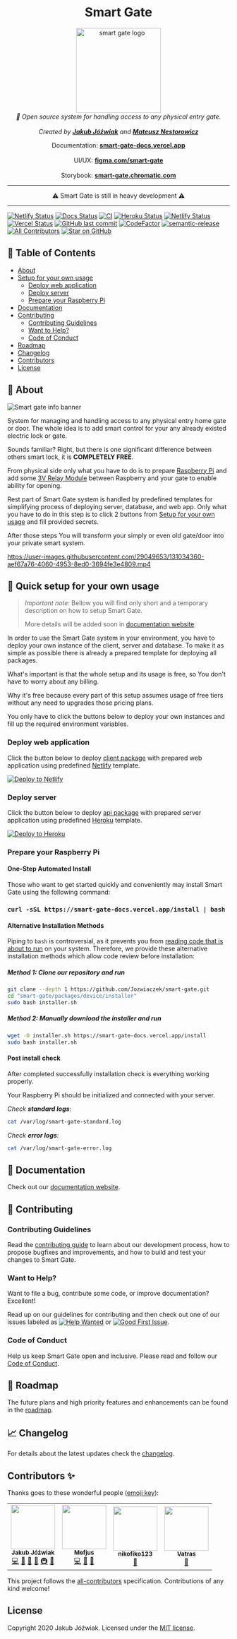 <h1 align="center">Smart Gate</h1>

<p align="center">
    <a href="https://github.com/Jozwiaczek/smart-gate">
        <img src="./readme-logo.png" alt="smart gate logo" width="192" height="192"/>
    </a>
    <br>
    <i>🔐 Open source system for handling access to any physical entry gate.</i>
    <br>
    <br>
    <i>Created by <a href="https://github.com/Jozwiaczek"><b>Jakub Jóźwiak</b></a> and <a href='https://github.com/Mefjus'><b>Mateusz Nestorowicz</b></a></i>
</p>

<p align="center">
    Documentation:
    <a href="https://smart-gate-docs.vercel.app/"><strong>smart-gate-docs.vercel.app</strong></a>
    <br>
    <br>
    UI/UX:
    <a href="https://www.figma.com/file/MqlnLhknWh1u0Ho8z1Oefe/Smart-Gate?node-id=0%3A1"><strong>figma.com/smart-gate</strong></a>
    <br>
    <br>
    Storybook:
    <a href="https://main--6059282c88843d002106b484.chromatic.com"><strong>smart-gate.chromatic.com</strong></a>
</p>

<hr/>

<p align="center">⚠️ Smart Gate is still in heavy development ⚠️</p>

<hr/>

[![Netlify Status](https://api.netlify.com/api/v1/badges/426cfdcb-e5e4-4067-97f2-c6106bde9195/deploy-status)](https://app.netlify.com/sites/smart-gate/deploys)
[![Docs Status](https://img.shields.io/github/deployments/Jozwiaczek/smart-gate/Production?label=Docs&logo=vercel&logoColor=white)](https://smart-gate-docs.vercel.app/)
[![CI](https://github.com/Jozwiaczek/smart-gate/actions/workflows/continous_integration.yml/badge.svg?branch=dev)](https://github.com/Jozwiaczek/smart-gate/actions/workflows/continous_integration.yml)
[![Heroku Status](https://img.shields.io/github/deployments/Jozwiaczek/smart-gate/smart-gate-jj?label=Server&logo=heroku&logoColor=heroku)](https://img.shields.io/github/deployments/Jozwiaczek/smart-gate/smart-gate-jj?label=Server&logo=heroku&logoColor=heroku)
[![Netlify Status](https://api.netlify.com/api/v1/badges/426cfdcb-e5e4-4067-97f2-c6106bde9195/deploy-status)](https://app.netlify.com/sites/smart-gate/deploys)
[![Vercel Status](https://img.shields.io/github/deployments/Jozwiaczek/smart-gate/production?label=Documentation&logo=vercel&logoColor=vercel)](https://img.shields.io/github/deployments/Jozwiaczek/smart-gate/production?label=Documentation&logo=vercel&logoColor=vercel)
[![GitHub last commit](https://img.shields.io/github/last-commit/Jozwiaczek/smart-gate)](https://github.com/Jozwiaczek/smart-gate/commits)
[![CodeFactor](https://www.codefactor.io/repository/github/jozwiaczek/smart-gate/badge)](https://www.codefactor.io/repository/github/jozwiaczek/smart-gate)
[![semantic-release](https://img.shields.io/badge/%20%20%F0%9F%93%A6%F0%9F%9A%80-semantic--release-e10079.svg)](https://github.com/semantic-release/semantic-release)
[![All Contributors](https://img.shields.io/badge/all_contributors-4-orange.svg)](#contributors-)
[![Star on GitHub](https://img.shields.io/github/stars/Jozwiaczek/smart-gate.svg?style=social)](https://github.com/Jozwiaczek/smart-gate)

## 🚩 Table of Contents

- [About](#-about)
- [Setup for your own usage](#setup-for-your-own-usage)
  - [Deploy web application](#deploy-web-application)
  - [Deploy server](#deploy-server)
  - [Prepare your Raspberry Pi](#prepare-your-raspberry-pi)
- [Documentation](#documentation)
- [Contributing](#contributing)
  - [Contributing Guidelines](#contributing-guidelines)
  - [Want to Help?](#want-to-help?)
  - [Code of Conduct](#code-of-conduct)
- [Roadmap](#roadmap)
- [Changelog](#changelog)
- [Contributors](#contributors)
- [License](#license)

## 🔑 About

![Smart gate info banner](banner-about.png)

System for managing and handling access to any physical entry home gate or door.
The whole idea is to add smart control for your any already existed electric lock or gate.

Sounds familiar?
Right, but there is one significant difference between others smart lock, it is **COMPLETELY FREE**.

From physical side only what you have to do is to prepare [Raspberry Pi](https://www.raspberrypi.org/products/) and add some [3V Relay Module](https://www.google.com/search?q=relay+module+3v&tbm=isch&ved=2ahUKEwjll9aUt8_yAhVXvyoKHeMbBmgQ2-cCegQIABAA&oq=relay+module+3v&gs_lcp=CgNpbWcQAzIHCCMQ7wMQJzIGCAAQCBAeUKweWP8hYNEjaABwAHgAgAFliAGXApIBAzIuMZgBAKABAaoBC2d3cy13aXotaW1nwAEB&sclient=img&ei=o-wnYaW6Ldf-qgHjt5jABg&bih=1329&biw=2560&rlz=1C5CHFA_enPL923PL923) between Raspberry and your gate to enable ability for opening.

Rest part of Smart Gate system is handled by predefined templates for simplifying process of deploying server, database, and web app.
Only what you have to do in this step is to click 2 buttons from [Setup for your own usage](#setup-for-your-own-usage) and fill provided secrets.

After those steps You will transform your simply or even old gate/door into your private smart system.

https://user-images.githubusercontent.com/29049653/131034360-aef67a76-4060-4953-8ed0-3694fe3e4809.mp4

## 🚛 Quick setup for your own usage

> _Important note:_
> Bellow you will find only short and a temporary description on how to setup Smart Gate.
>
> More details will be added soon in [documentation website](https://smart-gate-docs.vercel.app/).

In order to use the Smart Gate system in your environment, you have to deploy your own instance
of the client, server and database.
To make it as simple as possible there is already a prepared template for deploying all packages.

What's important is that the whole setup and its usage is free, so You don't have to worry about any billing.

Why it's free because every part of this setup assumes usage of free tiers without any need to upgrades those pricing plans.

You only have to click the buttons below to deploy your own instances and fill up the required environment variables.

### Deploy web application

Click the button below to deploy [client package](packages/client/README.md) with prepared web application using predefined [Netlify](https://www.netlify.com) template.

[![Deploy to Netlify](https://www.netlify.com/img/deploy/button.svg)](https://app.netlify.com/start/deploy?repository=https://github.com/Jozwiaczek/smart-gate)

### Deploy server

Click the button below to deploy [api package](packages/api/README.md) with prepared server application using predefined [Heroku](https://www.heroku.com) template.

[![Deploy to Heroku](https://www.herokucdn.com/deploy/button.svg)](https://heroku.com/deploy?template=https://github.com/Jozwiaczek/smart-gate)

### Prepare your Raspberry Pi

#### One-Step Automated Install

Those who want to get started quickly and conveniently may install Smart Gate using the following command:

### `curl -sSL https://smart-gate-docs.vercel.app/install | bash`

#### Alternative Installation Methods

Piping to `bash` is controversial, as it prevents you from [reading code that is about to run](https://raw.githubusercontent.com/Jozwiaczek/smart-gate/main/packages/device/installer/installer.sh) on your system.
Therefore, we provide these alternative installation methods which allow code review before installation:

##### Method 1: Clone our repository and run

```bash
git clone --depth 1 https://github.com/Jozwiaczek/smart-gate.git
cd "smart-gate/packages/device/installer"
sudo bash installer.sh
```

##### Method 2: Manually download the installer and run

```bash
wget -O installer.sh https://smart-gate-docs.vercel.app/install
sudo bash installer.sh
```

#### Post install check

After completed successfully installation check is everything working properly.

Your Raspberry Pi should be initialized and connected with your server.

_Check **standard logs**:_

```bash
cat /var/log/smart-gate-standard.log
```

_Check **error logs**:_

```bash
cat /var/log/smart-gate-error.log
```

## 📖 Documentation

Check out our [documentation website](https://smart-gate-docs.vercel.app/).

## 🙏 Contributing

### Contributing Guidelines

Read the [contributing guide](CONTRIBUTING.md) to learn about our development process, how to propose bugfixes and improvements, and how to build and test your changes to Smart Gate.

### Want to Help?

Want to file a bug, contribute some code, or improve documentation? Excellent!

Read up on our guidelines for contributing and then check out one of our issues labeled as [![Help Wanted](https://img.shields.io/github/issues/Jozwiaczek/smart-gate/help%20wanted.svg)](https://github.com/Jozwiaczek/smart-gate/issues?q=is%3Aopen+is%3Aissue+label%3A%22help-wanted%22) or [![Good First Issue](https://img.shields.io/github/issues/Jozwiaczek/smart-gate/good%20first%20issue.svg)](https://github.com/Jozwiaczek/smart-gate/issues?q=is%3Aopen+is%3Aissue+label%3A%22good+first+issue%22).

### Code of Conduct

Help us keep Smart Gate open and inclusive. Please read and follow our [Code of Conduct](CODE_OF_CONDUCT.md).

## 📍 Roadmap

The future plans and high priority features and enhancements can be found in the [roadmap](https://github.com/Jozwiaczek/smart-gate/projects/1).

## 📈 Changelog

For details about the latest updates check the [changelog](CHANGELOG.md).

## Contributors ✨

Thanks goes to these wonderful people ([emoji key](https://allcontributors.org/docs/en/emoji-key)):

<!-- ALL-CONTRIBUTORS-LIST:START - Do not remove or modify this section -->
<!-- prettier-ignore-start -->
<!-- markdownlint-disable -->
<table>
  <tr>
    <td align="center"><a href="https://github.com/Jozwiaczek"><img src="https://avatars.githubusercontent.com/u/29049653?v=4?s=100" width="100px;" alt=""/><br /><sub><b>Jakub Jóźwiak</b></sub></a><br /><a href="https://github.com/Jozwiaczek/smart-gate/commits?author=Jozwiaczek" title="Code">💻</a> <a href="https://github.com/Jozwiaczek/smart-gate/commits?author=Jozwiaczek" title="Documentation">📖</a> <a href="#design-Jozwiaczek" title="Design">🎨</a> <a href="#ideas-Jozwiaczek" title="Ideas, Planning, & Feedback">🤔</a> <a href="#infra-Jozwiaczek" title="Infrastructure (Hosting, Build-Tools, etc)">🚇</a> <a href="https://github.com/Jozwiaczek/smart-gate/pulls?q=is%3Apr+reviewed-by%3AJozwiaczek" title="Reviewed Pull Requests">👀</a></td>
    <td align="center"><a href="https://github.com/Mefjus"><img src="https://avatars.githubusercontent.com/u/29005327?v=4?s=100" width="100px;" alt=""/><br /><sub><b>Mefjus</b></sub></a><br /><a href="https://github.com/Jozwiaczek/smart-gate/commits?author=Mefjus" title="Code">💻</a> <a href="#ideas-Mefjus" title="Ideas, Planning, & Feedback">🤔</a> <a href="https://github.com/Jozwiaczek/smart-gate/pulls?q=is%3Apr+reviewed-by%3AMefjus" title="Reviewed Pull Requests">👀</a></td>
    <td align="center"><a href="https://github.com/nikofiko123"><img src="https://avatars.githubusercontent.com/u/39961079?v=4?s=100" width="100px;" alt=""/><br /><sub><b>nikofiko123</b></sub></a><br /><a href="#design-nikofiko123" title="Design">🎨</a></td>
    <td align="center"><a href="https://github.com/Vatras"><img src="https://avatars.githubusercontent.com/u/4075877?v=4?s=100" width="100px;" alt=""/><br /><sub><b>Vatras</b></sub></a><br /><a href="https://github.com/Jozwiaczek/smart-gate/pulls?q=is%3Apr+reviewed-by%3AVatras" title="Reviewed Pull Requests">👀</a></td>
  </tr>
</table>

<!-- markdownlint-restore -->
<!-- prettier-ignore-end -->

<!-- ALL-CONTRIBUTORS-LIST:END -->

This project follows the [all-contributors](https://github.com/all-contributors/all-contributors) specification. Contributions of any kind welcome!

## License

Copyright 2020 Jakub Jóźwiak.
Licensed under the [MIT license](LICENSE).
